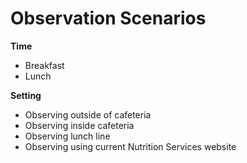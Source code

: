 # Observation Scenarios

**Time**
- Breakfast
- Lunch

**Setting**
- Observing outside of cafeteria
- Observing inside cafeteria
- Observing lunch line
- Observing using current Nutrition Services website
